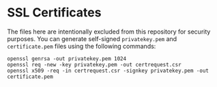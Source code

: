# SSL Certificates

The files here are intentionally excluded from this repository for security
purposes. You can generate self-signed `privatekey.pem` and `certificate.pem`
files using the following commands:

```
openssl genrsa -out privatekey.pem 1024
openssl req -new -key privatekey.pem -out certrequest.csr
openssl x509 -req -in certrequest.csr -signkey privatekey.pem -out certificate.pem
```

